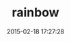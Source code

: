 ---
layout: post
title:  "rainbow"
repo:   "sickill/rainbow"
date:   2015-02-18 17:27:28
gemurl: https://github.com/sickill/rainbow
---